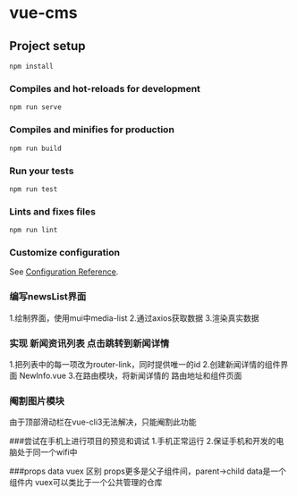 # vue-cms

## Project setup
```
npm install
```

### Compiles and hot-reloads for development
```
npm run serve
```

### Compiles and minifies for production
```
npm run build
```

### Run your tests
```
npm run test
```

### Lints and fixes files
```
npm run lint
```

### Customize configuration
See [Configuration Reference](https://cli.vuejs.org/config/).

### 编写newsList界面
1.绘制界面，使用mui中media-list
2.通过axios获取数据
3.渲染真实数据

### 实现 新闻资讯列表 点击跳转到新闻详情
1.把列表中的每一项改为router-link，同时提供唯一的id
2.创建新闻详情的组件界面 NewInfo.vue
3.在路由模块，将新闻详情的 路由地址和组件页面

### 阉割图片模块
由于顶部滑动栏在vue-cli3无法解决，只能阉割此功能

###尝试在手机上进行项目的预览和调试
    1.手机正常运行
    2.保证手机和开发的电脑处于同一个wifi中

###props data vuex 区别
    props更多是父子组件间，parent->child
    data是一个组件内
    vuex可以类比于一个公共管理的仓库
